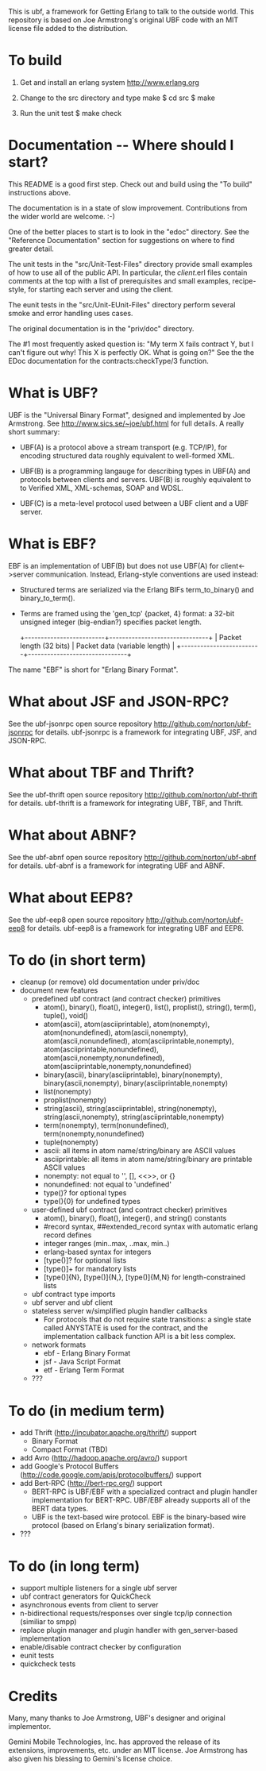 
This is ubf, a framework for Getting Erlang to talk to the outside
world.  This repository is based on Joe Armstrong's original UBF code
with an MIT license file added to the distribution.


To build
========

1. Get and install an erlang system
   http://www.erlang.org

2. Change to the src directory and type make
   $ cd src
   $ make

3. Run the unit test
   $ make check


Documentation -- Where should I start?
======================================

This README is a good first step.  Check out and build using the "To
build" instructions above.

The documentation is in a state of slow improvement.  Contributions
from the wider world are welcome.  :-)

One of the better places to start is to look in the "edoc" directory.
See the "Reference Documentation" section for suggestions on where to
find greater detail.

The unit tests in the "src/Unit-Test-Files" directory provide small
examples of how to use all of the public API.  In particular, the
*client*.erl files contain comments at the top with a list of
prerequisites and small examples, recipe-style, for starting each
server and using the client.

The eunit tests in the "src/Unit-EUnit-Files" directory perform
several smoke and error handling uses cases.

The original documentation is in the "priv/doc" directory.

The #1 most frequently asked question is: "My term X fails contract
Y, but I can't figure out why!  This X is perfectly OK.  What is going
on?"  See the the EDoc documentation for the contracts:checkType/3
function.


What is UBF?
============

UBF is the "Universal Binary Format", designed and implemented by Joe
Armstrong.  See http://www.sics.se/~joe/ubf.html for full details.  A
really short summary:

   * UBF(A) is a protocol above a stream transport (e.g. TCP/IP), for
     encoding structured data roughly equivalent to well-formed XML.

   * UBF(B) is a programming langauge for describing types in UBF(A)
     and protocols between clients and servers. UBF(B) is roughly
     equivalent to to Verified XML, XML-schemas, SOAP and WDSL.

   * UBF(C) is a meta-level protocol used between a UBF client and a
     UBF server.


What is EBF?
============

EBF is an implementation of UBF(B) but does not use UBF(A) for
client<->server communication.  Instead, Erlang-style conventions are
used instead:

   * Structured terms are serialized via the Erlang BIFs
     term_to_binary() and binary_to_term().

   * Terms are framed using the 'gen_tcp' {packet, 4} format: a 32-bit
     unsigned integer (big-endian?) specifies packet length.

     +-------------------------+-------------------------------+
     | Packet length (32 bits) | Packet data (variable length) |
     +-------------------------+-------------------------------+

The name "EBF" is short for "Erlang Binary Format".



What about JSF and JSON-RPC?
============================

See the ubf-jsonrpc open source repository
http://github.com/norton/ubf-jsonrpc for details.  ubf-jsonrpc is a
framework for integrating UBF, JSF, and JSON-RPC.


What about TBF and Thrift?
==========================

See the ubf-thrift open source repository
http://github.com/norton/ubf-thrift for details.  ubf-thrift is a
framework for integrating UBF, TBF, and Thrift.


What about ABNF?
================

See the ubf-abnf open source repository
http://github.com/norton/ubf-abnf for details.  ubf-abnf is a
framework for integrating UBF and ABNF.


What about EEP8?
================

See the ubf-eep8 open source repository
http://github.com/norton/ubf-eep8 for details.  ubf-eep8 is a
framework for integrating UBF and EEP8.


To do (in short term)
=====================

  - cleanup (or remove) old documentation under priv/doc
  - document new features
    + predefined ubf contract (and contract checker) primitives
      - atom(), binary(), float(), integer(), list(), proplist(),
        string(), term(), tuple(), void()
      - atom(ascii), atom(asciiprintable), atom(nonempty), atom(nonundefined),
        atom(ascii,nonempty), atom(ascii,nonundefined),
        atom(asciiprintable,nonempty), atom(asciiprintable,nonundefined),
        atom(ascii,nonempty,nonundefined),
        atom(asciiprintable,nonempty,nonundefined)
      - binary(ascii), binary(asciiprintable), binary(nonempty),
        binary(ascii,nonempty), binary(asciiprintable,nonempty)
      - list(nonempty)
      - proplist(nonempty)
      - string(ascii), string(asciiprintable), string(nonempty),
        string(ascii,nonempty), string(asciiprintable,nonempty)
      - term(nonempty), term(nonundefined), term(nonempty,nonundefined)
      - tuple(nonempty)
      - ascii: all items in atom name/string/binary are ASCII values
      - asciiprintable: all items in atom name/string/binary are printable
        ASCII values
      - nonempty: not equal to '', [], <<>>, or {}
      - nonundefined: not equal to 'undefined'
      - type()? for optional types
      - type(){0} for undefined types
    + user-defined ubf contract (and contract checker) primitives
      - atom(), binary(), float(), integer(), and string() constants
      - #record syntax, ##extended_record syntax with automatic erlang record defines
      - integer ranges (min..max, ..max, min..)
      - erlang-based syntax for integers
      - [type()]? for optional lists
      - [type()]+ for mandatory lists
      - [type()]{N}, [type()]{N,}, [type()]{M,N} for length-constrained lists
    + ubf contract type imports
    + ubf server and ubf client
    + stateless server w/simplified plugin handler callbacks
      - For protocols that do not require state transitions: a single
        state called ANYSTATE is used for the contract, and the
        implementation callback function API is a bit less complex.
    + network formats
      * ebf - Erlang Binary Format
      * jsf - Java Script Format
      * etf - Erlang Term Format
    + ???


To do (in medium term)
======================
  - add Thrift (http://incubator.apache.org/thrift/) support
    * Binary Format
    * Compact Format (TBD)
  - add Avro (http://hadoop.apache.org/avro/) support
  - add Google's Protocol Buffers (http://code.google.com/apis/protocolbuffers/) support
  - add Bert-RPC (http://bert-rpc.org/) support
    * BERT-RPC is UBF/EBF with a specialized contract and plugin
      handler implementation for BERT-RPC. UBF/EBF already supports all
      of the BERT data types.
    * UBF is the text-based wire protocol.  EBF is the binary-based
      wire protocol (based on Erlang's binary serialization format).
  - ???

  
To do (in long term)
====================

  - support multiple listeners for a single ubf server
  - ubf contract generators for QuickCheck
  - asynchronous events from client to server
  - n-bidirectional requests/responses over single tcp/ip connection (similiar to smpp)
  - replace plugin manager and plugin handler with gen_server-based
    implementation
  - enable/disable contract checker by configuration
  - eunit tests
  - quickcheck tests  


Credits
=======

Many, many thanks to Joe Armstrong, UBF's designer and original
implementor.

Gemini Mobile Technologies, Inc. has approved the release of its
extensions, improvements, etc. under an MIT license.  Joe Armstrong
has also given his blessing to Gemini's license choice.

